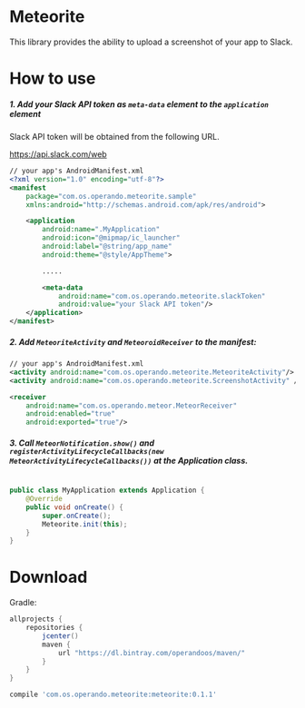 # Meteorite

This library provides the ability to upload a screenshot of your app to Slack.

# How to use

##### 1. Add your Slack API token as `meta-data` element to the `application` element

Slack API token will be obtained from the following URL.

https://api.slack.com/web

```xml
// your app's AndroidManifest.xml
<?xml version="1.0" encoding="utf-8"?>
<manifest
    package="com.os.operando.meteorite.sample"
    xmlns:android="http://schemas.android.com/apk/res/android">

    <application
        android:name=".MyApplication"
        android:icon="@mipmap/ic_launcher"
        android:label="@string/app_name"
        android:theme="@style/AppTheme">

        .....

        <meta-data
            android:name="com.os.operando.meteorite.slackToken"
            android:value="your Slack API token"/>
    </application>
</manifest>
```

##### 2. Add `MeteoriteActivity` and `MeteoroidReceiver` to the manifest:

```xml
// your app's AndroidManifest.xml
<activity android:name="com.os.operando.meteorite.MeteoriteActivity"/>
<activity android:name="com.os.operando.meteorite.ScreenshotActivity" />

<receiver
    android:name="com.os.operando.meteor.MeteorReceiver"
    android:enabled="true"
    android:exported="true"/>
```

##### 3. Call `MeteorNotification.show()` and `registerActivityLifecycleCallbacks(new MeteorActivityLifecycleCallbacks())` at the Application class.

```java

public class MyApplication extends Application {
    @Override
    public void onCreate() {
        super.onCreate();
        Meteorite.init(this);
    }
}
```


# Download

Gradle:
```groovy
allprojects {
    repositories {
        jcenter()
        maven {
            url "https://dl.bintray.com/operandoos/maven/"
        }
    }
}

compile 'com.os.operando.meteorite:meteorite:0.1.1'
```

